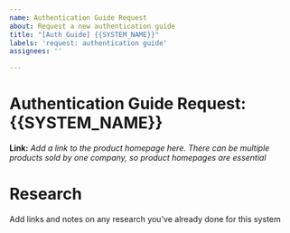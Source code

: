 ```yaml
---
name: Authentication Guide Request
about: Request a new authentication guide
title: "[Auth Guide] {{SYSTEM_NAME}}"
labels: 'request: authentication guide'
assignees: ''

---
```


# Authentication Guide Request: {{SYSTEM_NAME}}

**Link:** _Add a link to the product homepage here. There can be multiple products sold by one company, so product homepages are essential_

# Research

Add links and notes on any research you've already done for this system

